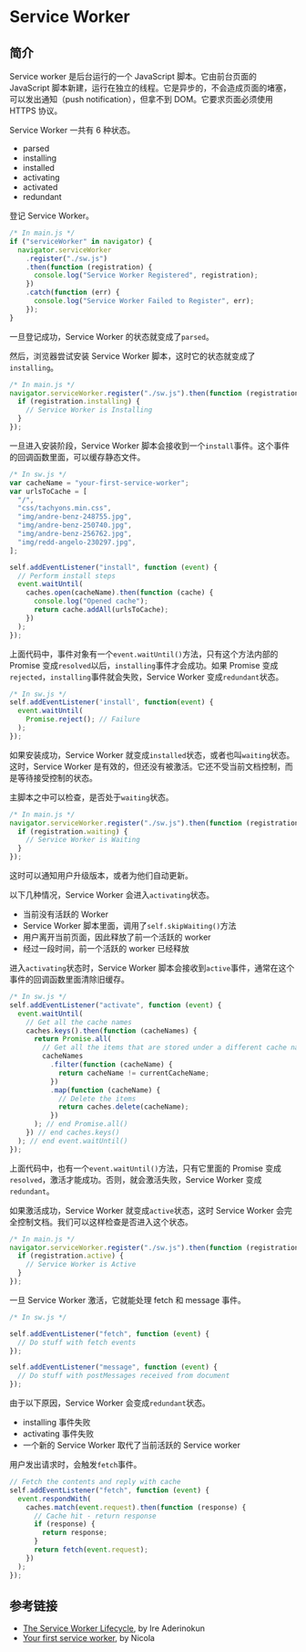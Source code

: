 # Service Worker

## 简介

Service worker 是后台运行的一个 JavaScript 脚本。它由前台页面的 JavaScript 脚本新建，运行在独立的线程。它是异步的，不会造成页面的堵塞，可以发出通知（push notification），但拿不到 DOM。它要求页面必须使用 HTTPS 协议。

Service Worker 一共有 6 种状态。

- parsed
- installing
- installed
- activating
- activated
- redundant

登记 Service Worker。

```javascript
/* In main.js */
if ("serviceWorker" in navigator) {
  navigator.serviceWorker
    .register("./sw.js")
    .then(function (registration) {
      console.log("Service Worker Registered", registration);
    })
    .catch(function (err) {
      console.log("Service Worker Failed to Register", err);
    });
}
```

一旦登记成功，Service Worker 的状态就变成了`parsed`。

然后，浏览器尝试安装 Service Worker 脚本，这时它的状态就变成了`installing`。

```javascript
/* In main.js */
navigator.serviceWorker.register("./sw.js").then(function (registration) {
  if (registration.installing) {
    // Service Worker is Installing
  }
});
```

一旦进入安装阶段，Service Worker 脚本会接收到一个`install`事件。这个事件的回调函数里面，可以缓存静态文件。

```javascript
/* In sw.js */
var cacheName = "your-first-service-worker";
var urlsToCache = [
  "/",
  "css/tachyons.min.css",
  "img/andre-benz-248755.jpg",
  "img/andre-benz-250740.jpg",
  "img/andre-benz-256762.jpg",
  "img/redd-angelo-230297.jpg",
];

self.addEventListener("install", function (event) {
  // Perform install steps
  event.waitUntil(
    caches.open(cacheName).then(function (cache) {
      console.log("Opened cache");
      return cache.addAll(urlsToCache);
    })
  );
});
```

上面代码中，事件对象有一个`event.waitUntil()`方法，只有这个方法内部的 Promise 变成`resolved`以后，`installing`事件才会成功。如果 Promise 变成`rejected`，`installing`事件就会失败，Service Worker 变成`redundant`状态。

```javascript
/* In sw.js */
self.addEventListener('install', function(event) {
  event.waitUntil(
    Promise.reject(); // Failure
  );
});
```

如果安装成功，Service Worker 就变成`installed`状态，或者也叫`waiting`状态。这时，Service Worker 是有效的，但还没有被激活。它还不受当前文档控制，而是等待接受控制的状态。

主脚本之中可以检查，是否处于`waiting`状态。

```javascript
/* In main.js */
navigator.serviceWorker.register("./sw.js").then(function (registration) {
  if (registration.waiting) {
    // Service Worker is Waiting
  }
});
```

这时可以通知用户升级版本，或者为他们自动更新。

以下几种情况，Service Worker 会进入`activating`状态。

- 当前没有活跃的 Worker
- Service Worker 脚本里面，调用了`self.skipWaiting()`方法
- 用户离开当前页面，因此释放了前一个活跃的 worker
- 经过一段时间，前一个活跃的 worker 已经释放

进入`activating`状态时，Service Worker 脚本会接收到`active`事件，通常在这个事件的回调函数里面清除旧缓存。

```javascript
/* In sw.js */
self.addEventListener("activate", function (event) {
  event.waitUntil(
    // Get all the cache names
    caches.keys().then(function (cacheNames) {
      return Promise.all(
        // Get all the items that are stored under a different cache name than the current one
        cacheNames
          .filter(function (cacheName) {
            return cacheName != currentCacheName;
          })
          .map(function (cacheName) {
            // Delete the items
            return caches.delete(cacheName);
          })
      ); // end Promise.all()
    }) // end caches.keys()
  ); // end event.waitUntil()
});
```

上面代码中，也有一个`event.waitUntil()`方法，只有它里面的 Promise 变成`resolved`，激活才能成功。否则，就会激活失败，Service Worker 变成`redundant`。

如果激活成功，Service Worker 就变成`active`状态，这时 Service Worker 会完全控制文档。我们可以这样检查是否进入这个状态。

```javascript
/* In main.js */
navigator.serviceWorker.register("./sw.js").then(function (registration) {
  if (registration.active) {
    // Service Worker is Active
  }
});
```

一旦 Service Worker 激活，它就能处理 fetch 和 message 事件。

```javascript
/* In sw.js */

self.addEventListener("fetch", function (event) {
  // Do stuff with fetch events
});

self.addEventListener("message", function (event) {
  // Do stuff with postMessages received from document
});
```

由于以下原因，Service Worker 会变成`redundant`状态。

- installing 事件失败
- activating 事件失败
- 一个新的 Service Worker 取代了当前活跃的 Service worker

用户发出请求时，会触发`fetch`事件。

```javascript
// Fetch the contents and reply with cache
self.addEventListener("fetch", function (event) {
  event.respondWith(
    caches.match(event.request).then(function (response) {
      // Cache hit - return response
      if (response) {
        return response;
      }
      return fetch(event.request);
    })
  );
});
```

## 参考链接

- [The Service Worker Lifecycle](https://bitsofco.de/the-service-worker-lifecycle/), by Ire Aderinokun
- [Your first service worker](https://www.hacklabo.com/your-first-service-worker/), by Nicola
